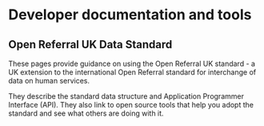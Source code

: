 # Developer documentation and tools

## Open Referral UK Data Standard

These pages provide guidance on using the Open Referral UK standard - a UK extension to the international Open Referral standard for interchange of data on human services.

They describe the standard data structure and Application Programmer Interface (API). They also link to open source tools that help you adopt the standard and see what others are doing with it.
